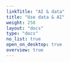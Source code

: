 ```yaml
---
linkTitle: "AI & data"
title: "Use data & AI"
weight: 250
layout: "docs"
type: "docs"
no_list: true
open_on_desktop: true
overview: true
---
```

